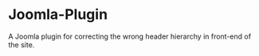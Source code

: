 # Joomla-Plugin
A Joomla plugin for correcting the wrong header hierarchy in front-end of the site.
